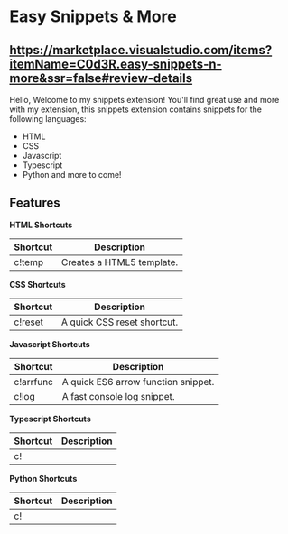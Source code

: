 # Easy Snippets & More
## https://marketplace.visualstudio.com/items?itemName=C0d3R.easy-snippets-n-more&ssr=false#review-details

Hello, Welcome to my snippets extension! You'll find great use and more with my extension, this snippets extension contains snippets for the following languages:
- HTML
- CSS
- Javascript
- Typescript
- Python
and more to come!

## Features

**HTML Shortcuts**

| Shortcut   | Description                        |
| --------   | ---------------------------------- |
| c!temp     | Creates a HTML5 template.          |

**CSS Shortcuts**

| Shortcut    | Description                        |
| --------    | ---------------------------------- |
| c!reset     | A quick CSS reset shortcut.        |

**Javascript Shortcuts**

| Shortcut   | Description                         |
| --------   | ----------------------------------  |
| c!arrfunc  | A quick ES6 arrow function snippet. |
| c!log      | A fast console log snippet.         |

**Typescript Shortcuts**

| Shortcut  | Description                        |
| --------  | ---------------------------------- |
| c!        |                                    |

**Python Shortcuts**

| Shortcut  | Description                        |
| --------  | ---------------------------------- |
| c!        |                                    |
